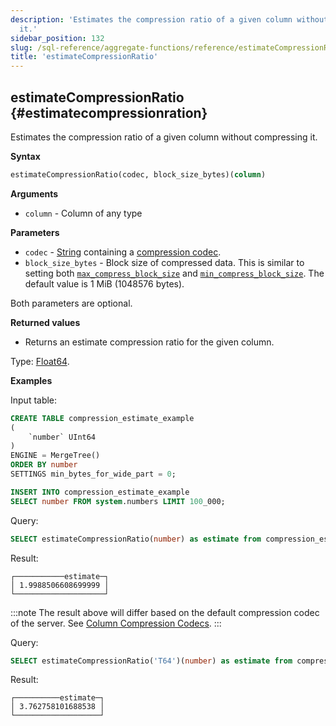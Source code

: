 ```yaml
---
description: 'Estimates the compression ratio of a given column without compressing
  it.'
sidebar_position: 132
slug: /sql-reference/aggregate-functions/reference/estimateCompressionRatio
title: 'estimateCompressionRatio'
---
```


## estimateCompressionRatio {#estimatecompressionration}

Estimates the compression ratio of a given column without compressing it.

**Syntax**

```sql
estimateCompressionRatio(codec, block_size_bytes)(column)
```

**Arguments**

- `column` - Column of any type

**Parameters**

- `codec` - [String](../../../sql-reference/data-types/string.md) containing a [compression codec](/sql-reference/statements/create/table#column_compression_codec).
- `block_size_bytes` - Block size of compressed data. This is similar to setting both [`max_compress_block_size`](../../../operations/settings/merge-tree-settings.md#max_compress_block_size) and [`min_compress_block_size`](../../../operations/settings/merge-tree-settings.md#min_compress_block_size). The default value is 1 MiB (1048576 bytes).

Both parameters are optional.

**Returned values**

- Returns an estimate compression ratio for the given column.

Type: [Float64](/sql-reference/data-types/float).

**Examples**

Input table:

``` sql
CREATE TABLE compression_estimate_example
(
    `number` UInt64
)
ENGINE = MergeTree()
ORDER BY number
SETTINGS min_bytes_for_wide_part = 0;

INSERT INTO compression_estimate_example
SELECT number FROM system.numbers LIMIT 100_000;
```

Query:

```sql
SELECT estimateCompressionRatio(number) as estimate from compression_estimate_example;
```

Result:

``` text
┌───────────estimate─┐
│ 1.9988506608699999 │
└────────────────────┘
```

:::note
The result above will differ based on the default compression codec of the server. See [Column Compression Codecs](/sql-reference/statements/create/table#column_compression_codec).
:::

Query:

```sql
SELECT estimateCompressionRatio('T64')(number) as estimate from compression_estimate_example;
```

Result:

``` text
┌──────────estimate─┐
│ 3.762758101688538 │
└───────────────────┘
```

